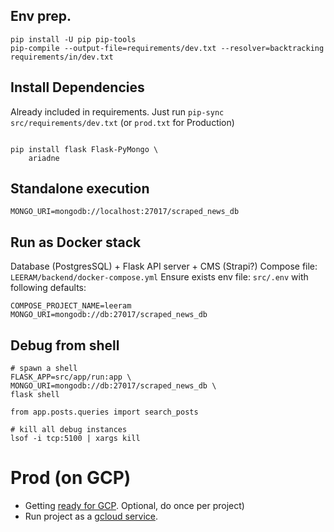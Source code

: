 

## Env prep.

```shell
pip install -U pip pip-tools
pip-compile --output-file=requirements/dev.txt --resolver=backtracking requirements/in/dev.txt
```

## Install Dependencies

Already included in requirements.
Just run `pip-sync src/requirements/dev.txt` (or `prod.txt` for Production)

```shell

pip install flask Flask-PyMongo \
    ariadne
```

## Standalone execution

```shell
MONGO_URI=mongodb://localhost:27017/scraped_news_db
```

## Run as Docker stack

Database (PostgresSQL) + Flask API server + CMS (Strapi?)
Compose file: `LEERAM/backend/docker-compose.yml`
Ensure exists env file: `src/.env` with following defaults:

```shell
COMPOSE_PROJECT_NAME=leeram
MONGO_URI=mongodb://db:27017/scraped_news_db
```

## Debug from shell

```shell
# spawn a shell 
FLASK_APP=src/app/run:app \
MONGO_URI=mongodb://db:27017/scraped_news_db \
flask shell

from app.posts.queries import search_posts

# kill all debug instances
lsof -i tcp:5100 | xargs kill
```

# Prod (on GCP)

* Getting [ready for GCP](./doc/gcloud-init.md). Optional, do once per project) 
* Run project as a [gcloud service](./doc/gcloud.md).


